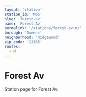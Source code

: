 ```yaml
---
layout: 'station'
station_id: 'M05'
slug: 'forest-av'
name: 'Forest Av'
permalink: '/stations/forest-av-m/'
borough: 'Queens'
neighborhood: 'Ridgewood'
zip_code: '11385'
routes:
  - M
---
```

# Forest Av

Station page for Forest Av.
